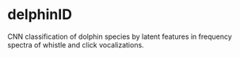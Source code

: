 # delphinID
CNN classification of dolphin species by latent features in frequency spectra of whistle and click vocalizations.
